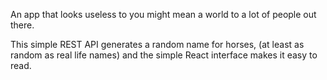 An app that looks useless to you might mean a world to a lot of people out there.

This simple REST API generates a random name for horses, (at least as random as real life names) and the simple React interface makes it easy to read.
